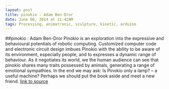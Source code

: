 ```yaml
---
layout: post
title: pinokio : Adam Ben-Dror
date: June 06, 2014 at 11:42AM
tags: Processing, animatronic, sculpture, kinetic, arduino
---
```

##pinokio : Adam Ben-Dror
Pinokio is an exploration into the expressive and behavioural potentials of robotic computing. Customized computer code and electronic circuit design imbues Pinokio with the ability to be aware of its environment, especially people, and to expresses a dynamic range of behaviour. As it negotiates its world, we the human audience can see that pinokio shares many traits possessed by animals, generating a range of emotional sympathies. In the end we may ask: Is Pinokio only a lamp? – a useful machine? Perhaps we should put the book aside and meet a new friend. 
[link to source](http://ift.tt/Tljq3r) 
